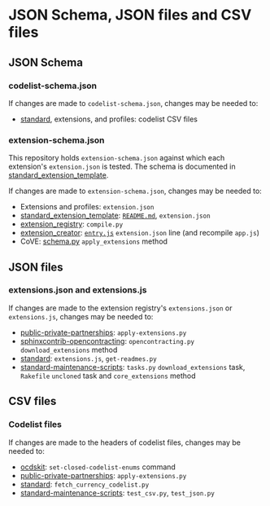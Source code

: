 # JSON Schema, JSON files and CSV files

## JSON Schema

### codelist-schema.json

If changes are made to `codelist-schema.json`, changes may be needed to:

* [standard](https://github.com/open-contracting/standard), extensions, and profiles: codelist CSV files

### extension-schema.json

This repository holds `extension-schema.json` against which each extension's `extension.json` is tested. The schema is documented in [standard_extension_template](https://github.com/open-contracting/standard_extension_template#extensionjson).

If changes are made to `extension-schema.json`, changes may be needed to:

* Extensions and profiles: `extension.json`
* [standard_extension_template](https://github.com/open-contracting/standard_extension_template): [`README.md`](https://github.com/open-contracting/standard_extension_template#extensionjson), `extension.json`
* [extension_registry](https://github.com/open-contracting/extension_registry): `compile.py`
* [extension_creator](https://github.com/open-contracting/extension_creator): [`entry.js`](https://github.com/open-contracting/extension_creator/blob/gh-pages/entry.js#L125) `extension.json` line (and recompile `app.js`)
* CoVE: [schema.py](https://github.com/OpenDataServices/cove/blob/master/cove_ocds/lib/schema.py#L116) `apply_extensions` method

## JSON files

### extensions.json and extensions.js

If changes are made to the extension registry's `extensions.json` or `extensions.js`, changes may be needed to:

* [public-private-partnerships](https://github.com/open-contracting/public-private-partnerships): `apply-extensions.py`
* [sphinxcontrib-opencontracting](https://github.com/open-contracting/sphinxcontrib-opencontracting): `opencontracting.py` `download_extensions` method
* [standard](https://github.com/open-contracting/standard): `extensions.js`, `get-readmes.py`
* [standard-maintenance-scripts](https://github.com/open-contracting/standard-maintenance-scripts): `tasks.py` `download_extensions` task, `Rakefile` `uncloned` task and `core_extensions` method

## CSV files

### Codelist files

If changes are made to the headers of codelist files, changes may be needed to:

* [ocdskit](https://github.com/open-contracting/ocdskit): `set-closed-codelist-enums` command
* [public-private-partnerships](https://github.com/open-contracting/public-private-partnerships): `apply-extensions.py`
* [standard](https://github.com/open-contracting/standard): `fetch_currency_codelist.py`
* [standard-maintenance-scripts](https://github.com/open-contracting/standard-maintenance-scripts): `test_csv.py`, `test_json.py`
